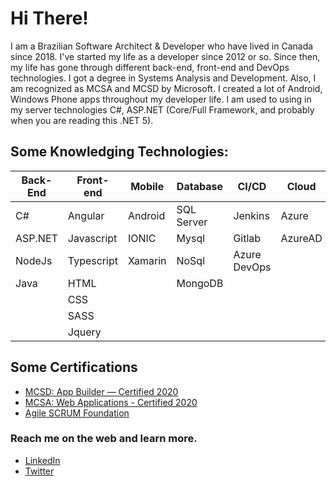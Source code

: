 # Hi There!

I am a Brazilian Software Architect & Developer who have lived in Canada since 2018. I've started my life as a developer since 2012 or so. Since then, my life has gone through different back-end, front-end and DevOps technologies.
I got a degree in Systems Analysis and Development. Also, I am recognized as MCSA and MCSD by Microsoft. I created a lot of Android, Windows Phone apps throughout my developer life. I am used to using in my server technologies C#, ASP.NET (Core/Full Framework, and probably when you are reading this .NET 5). 


## Some Knowledging Technologies:

| Back-End  | Front-end  | Mobile | Database  | CI/CD  | Cloud
|---|---|---|---|---|---|
| C#  | Angular | Android | SQL Server | Jenkins | Azure
| ASP.NET | Javascript | IONIC | Mysql | Gitlab | AzureAD
| NodeJs | Typescript | Xamarin | NoSql | Azure DevOps |
| Java |  HTML | | MongoDB | 
| | CSS | | |
| | SASS | | |
| | Jquery | | |

## Some Certifications
- [MCSD: App Builder — Certified 2020](https://bit.ly/3gLCanA)
- [MCSA: Web Applications - Certified 2020](http://bit.ly/39MoiWq)
- [Agile SCRUM Foundation](https://bit.ly/2W7uYtX)


### Reach me on the web and learn more.
- [LinkedIn](https://www.linkedin.com/in/MarcosCostaDev)
- [Twitter](https://twitter.com/MarcosCostaDev)

